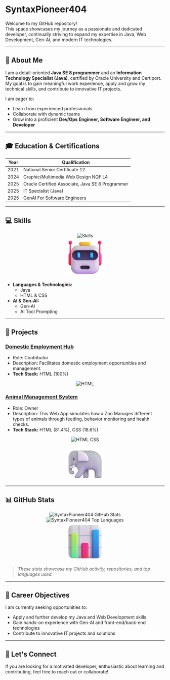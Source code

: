 # SyntaxPioneer404

Welcome to my GitHub repository!  
This space showcases my journey as a passionate and dedicated developer, continually striving to expand my expertise in Java, Web Development, Gen-AI, and modern IT technologies.

---

## 👤 About Me

I am a detail-oriented **Java SE 8 programmer** and an **Information Technology Specialist (Java)**, certified by Oracle University and Certiport. My goal is to gain meaningful work experience, apply and grow my technical skills, and contribute to innovative IT projects.

I am eager to:
- Learn from experienced professionals
- Collaborate with dynamic teams
- Grow into a proficient **Dev/Ops Engineer, Software Engineer, and Developer**

---

## 🎓 Education & Certifications

| Year | Qualification                                               |
|------|------------------------------------------------------------|
| 2021 | National Senior Certificate 12                              |
| 2024 | Graphic/Multimedia Web Design NQF L4                        |
| 2025 | Oracle Certified Associate, Java SE 8 Programmer            |
| 2025 | IT Specialist (Java)                                        |
| 2025 | GenAI For Software Engineers                                |

---

## 💻 Skills

<div align="center">
  <img src="https://skillicons.dev/icons?i=java,html,css,ai" alt="Skills" style="max-width: 100%; height: auto;" />
  <br>
  <img src="https://raw.githubusercontent.com/microsoft/fluentui-emoji/main/assets/Robot/3D/robot_3d.png" alt="AI/Gen-AI" width="120" style="max-width: 100%; height: auto;" />
</div>

- **Languages & Technologies:**  
  - Java  
  - HTML & CSS  
- **AI & Gen-AI:**  
  - Gen-AI  
  - AI Tool Prompting

---

## 🚀 Projects

### [Domestic Employment Hub](https://github.com/KwenaMasoma/Domestic-Employment-Hub)
- Role: Contributor
- Description: Facilitates domestic employment opportunities and management.
- **Tech Stack:** HTML (100%)
<div align="center">
  <img src="https://skillicons.dev/icons?i=html" alt="HTML" style="max-width: 100%; height: auto;" />
</div>

### [Animal Management System](https://github.com/SyntaxPioneer404/Animal-Management-System)
- Role: Owner
- Description: This Web App simulates how a Zoo Manages different types of animals through feeding, behavior monitoring and health checks.
- **Tech Stack:** HTML (81.4%), CSS (18.6%)
<div align="center">
  <img src="https://skillicons.dev/icons?i=html,css" alt="HTML CSS" style="max-width: 100%; height: auto;" />
  <br>
  <img src="https://raw.githubusercontent.com/microsoft/fluentui-emoji/main/assets/Elephant/3D/elephant_3d.png" alt="Animal Management" width="120" style="max-width: 100%; height: auto;" />
</div>

---

## 📊 GitHub Stats

<div align="center">
  <img src="https://github-readme-stats.vercel.app/api?username=SyntaxPioneer404&show_icons=true&theme=react" alt="SyntaxPioneer404 GitHub Stats" style="max-width: 100%; height: auto;" />
  <br>
  <img src="https://github-readme-stats.vercel.app/api/top-langs/?username=SyntaxPioneer404&layout=compact&theme=react" alt="SyntaxPioneer404 Top Languages" style="max-width: 100%; height: auto;" />
  <br>
  <img src="https://raw.githubusercontent.com/microsoft/fluentui-emoji/main/assets/Bar chart/3D/bar_chart_3d.png" alt="GitHub Stats 3D" width="120" style="max-width: 100%; height: auto;" />
</div>

> _These stats showcase my GitHub activity, repositories, and top languages used._

---

## 🌱 Career Objectives

I am currently seeking opportunities to:
- Apply and further develop my Java and Web Development skills
- Gain hands-on experience with Gen-AI and front-end/back-end technologies
- Contribute to innovative IT projects and solutions

---

## 🤝 Let's Connect

If you are looking for a motivated developer, enthusiastic about learning and contributing, feel free to reach out or collaborate!
